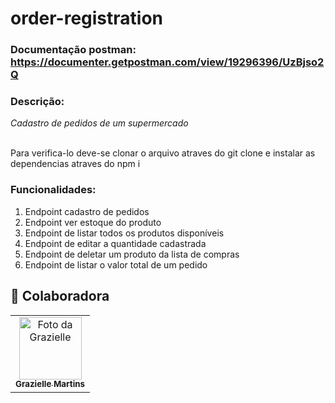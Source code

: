 # order-registration

### Documentação postman: https://documenter.getpostman.com/view/19296396/UzBjso2Q

### Descrição:

*Cadastro de pedidos de um supermercado*

<br>Para verifica-lo deve-se clonar o arquivo atraves do git clone e instalar as dependencias atraves do npm i 

### Funcionalidades:

1. Endpoint cadastro de pedidos
2. Endpoint ver estoque do produto
3. Endpoint de listar todos os produtos disponíveis 
4. Endpoint de editar a quantidade cadastrada
5. Endpoint de deletar um produto da lista de compras
6. Endpoint de listar o valor total de um pedido

## 🤝 Colaboradora

<table>
  <tr>
    <td align="center">
      <a href="https://github.com/graziellemcm">
        <img src="https://avatars.githubusercontent.com/u/62907120?v=4" width="100px;" alt="Foto da Grazielle"/><br>
        <sub>
          <b>Grazielle Martins</b>
        </sub>
      </a>
    </td>
   
  </tr>
</table>
